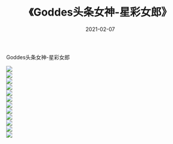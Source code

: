 ﻿---
layout: post
title:  《Goddes头条女神-星彩女郎》
date:   2021-02-07
img: http://img.660000.xyz/Sharelink/网络美图/2021/Goddes头条女神-星彩女郎/000.jpg
categories: [美女, 清纯, 唯美]
---

Goddes头条女神-星彩女郎

  ![](http://img.660000.xyz/Sharelink/网络美图/2021/Goddes头条女神-星彩女郎/001.jpg) <br> ![](http://img.660000.xyz/Sharelink/网络美图/2021/Goddes头条女神-星彩女郎/002.jpg) <br> ![](http://img.660000.xyz/Sharelink/网络美图/2021/Goddes头条女神-星彩女郎/003.jpg) <br> ![](http://img.660000.xyz/Sharelink/网络美图/2021/Goddes头条女神-星彩女郎/004.jpg) <br> ![](http://img.660000.xyz/Sharelink/网络美图/2021/Goddes头条女神-星彩女郎/005.jpg) <br> ![](http://img.660000.xyz/Sharelink/网络美图/2021/Goddes头条女神-星彩女郎/006.jpg) <br> ![](http://img.660000.xyz/Sharelink/网络美图/2021/Goddes头条女神-星彩女郎/007.jpg) <br> ![](http://img.660000.xyz/Sharelink/网络美图/2021/Goddes头条女神-星彩女郎/008.jpg) <br> ![](http://img.660000.xyz/Sharelink/网络美图/2021/Goddes头条女神-星彩女郎/009.jpg) <br> ![](http://img.660000.xyz/Sharelink/网络美图/2021/Goddes头条女神-星彩女郎/010.jpg) <br> ![](http://img.660000.xyz/Sharelink/网络美图/2021/Goddes头条女神-星彩女郎/011.jpg) <br> ![](http://img.660000.xyz/Sharelink/网络美图/2021/Goddes头条女神-星彩女郎/012.jpg) <br>